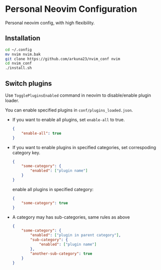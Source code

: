 # Personal Neovim Configuration

Personal neovim config, with high flexibility.

## Installation

```bash
cd ~/.config
mv nvim nvim.bak
git clone https://github.com/arkuna23/nvim_conf nvim
cd nvim_conf
./install.sh
```

## Switch plugins

Use `TogglePluginsEnabled` command in neovim to disable/enable plugin loader.

You can enable specified plugins in `conf/plugins_loaded.json`.

-   If you want to enable all plugins, set `enable-all` to true.

    ```json
    {
        "enable-all": true
    }
    ```

-   If you want to enable plugins in specified categories, set correspoding category key.

    ```json
    {
        "some-category": {
            "enabled": ["plugin name"]
        }
    }
    ```

    enable all plugins in specified category:

    ```json
    {
        "some-category": true
    }
    ```

-   A category may has sub-categories, same rules as above
    ```json
    {
        "some-category": {
            "enabled": ["plugin in parent category"],
            "sub-category": {
                "enabled": ["plugin name"]
            },
            "another-sub-category": true
        }
    }
    ```
